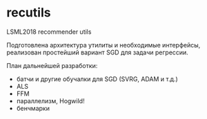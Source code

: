 # recutils
LSML2018 recommender utils

Подготовлена архитектура утилиты и необходимые интерфейсы, реализован простейший вариант SGD для задачи регрессии.

План дальнейшей разработки:
- батчи и другие обучалки для SGD (SVRG, ADAM и т.д.) 
- ALS
- FFM
- параллелизм, Hogwild!
- бенчмарки
